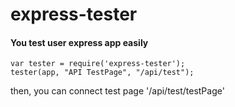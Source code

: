 # express-tester

#### You test user express app easily



    var tester = require('express-tester');
    tester(app, "API TestPage", "/api/test");

then, you can connect test page '/api/test/testPage'

